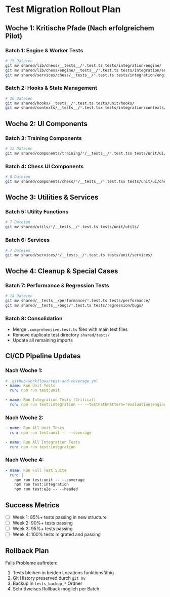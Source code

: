 # Test Migration Rollout Plan

## Woche 1: Kritische Pfade (Nach erfolgreichem Pilot)

### Batch 1: Engine & Worker Tests
```bash
# 15 Dateien
git mv shared/lib/chess/__tests__/*.test.ts tests/integration/engine/
git mv shared/lib/chess/engine/__tests__/*.test.ts tests/integration/engine/worker/
git mv shared/services/chess/__tests__/*.test.ts tests/integration/engine/services/
```

### Batch 2: Hooks & State Management
```bash
# 10 Dateien
git mv shared/hooks/__tests__/*.test.ts tests/unit/hooks/
git mv shared/contexts/__tests__/*.test.tsx tests/integration/contexts/
```

## Woche 2: UI Components

### Batch 3: Training Components
```bash
# 12 Dateien
git mv shared/components/training/*/__tests__/*.test.tsx tests/unit/ui/training/
```

### Batch 4: Chess UI Components  
```bash
# 8 Dateien
git mv shared/components/chess/*/__tests__/*.test.tsx tests/unit/ui/chess/
```

## Woche 3: Utilities & Services

### Batch 5: Utility Functions
```bash
# 7 Dateien
git mv shared/utils/*/__tests__/*.test.ts tests/unit/utils/
```

### Batch 6: Services
```bash
# 7 Dateien
git mv shared/services/*/__tests__/*.test.ts tests/unit/services/
```

## Woche 4: Cleanup & Special Cases

### Batch 7: Performance & Regression Tests
```bash
# 14 Dateien
git mv shared/__tests__/performance/*.test.ts tests/performance/
git mv shared/__tests__/bugs/*.test.ts tests/regression/bugs/
```

### Batch 8: Consolidation
- Merge `.comprehensive.test.ts` files with main test files
- Remove duplicate test directory `shared/tests/`
- Update all remaining imports

## CI/CD Pipeline Updates

### Nach Woche 1:
```yaml
# .github/workflows/test-and-coverage.yml
- name: Run Unit Tests
  run: npm run test:unit
  
- name: Run Integration Tests (Critical)
  run: npm run test:integration -- --testPathPattern="evaluation|engine"
```

### Nach Woche 2:
```yaml
- name: Run All Unit Tests
  run: npm run test:unit -- --coverage
  
- name: Run All Integration Tests
  run: npm run test:integration
```

### Nach Woche 4:
```yaml
- name: Run Full Test Suite
  run: |
    npm run test:unit -- --coverage
    npm run test:integration
    npm run test:e2e -- --headed
```

## Success Metrics

- [ ] Week 1: 85%+ tests passing in new structure
- [ ] Week 2: 90%+ tests passing
- [ ] Week 3: 95%+ tests passing
- [ ] Week 4: 100% tests migrated and passing

## Rollback Plan

Falls Probleme auftreten:
1. Tests bleiben in beiden Locations funktionsfähig
2. Git History preserved durch `git mv`
3. Backup in `tests_backup_*` Ordner
4. Schrittweises Rollback möglich per Batch